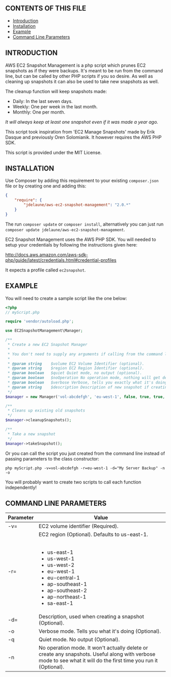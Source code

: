 CONTENTS OF THIS FILE
---------------------

 * [Introduction](#introduction)
 * [Installation](#installation)
 * [Example](#example)
 * [Command Line Parameters](#command-line-parameters)


INTRODUCTION
------------

AWS EC2 Snapshot Management is a php script which prunes EC2 snapshots as if they were backups. It's meant to be run from the command line, but can be called by other PHP scripts if you so desire. As well as cleaning up snapshots it can also be used to take new snapshots as well.

The cleanup function will keep snapshots made:

* Daily: In the last seven days.
* Weekly: One per week in the last month.
* Monthly: One per month.

_It will always keep at least one snapshot even if it was made a year ago._

This script took inspiration from 'EC2 Manage Snapshots' made by Erik Dasque and previously Oren Solomianik. It however requires the AWS PHP SDK.

This script is provided under the MIT License.


INSTALLATION
------------

Use Composer by adding this requirement to your existing `composer.json` file or by creating one and adding this:

```json
{
    "require": {
        "jdelaune/aws-ec2-snapshot-management": "2.0.*"
    }
}
```

The run `composer update` or `composer install`, alternatively you can just run `composer update jdelaune/aws-ec2-snapshot-management`.

EC2 Snapshot Management uses the AWS PHP SDK. You will needed to setup your credentials by following the instructions given here:

http://docs.aws.amazon.com/aws-sdk-php/guide/latest/credentials.html#credential-profiles

It expects a profile called `ec2snapshot`.


EXAMPLE
-------

You will need to create a sample script like the one below:

```php
<?php
// myScript.php

require 'vendor/autoload.php';

use EC2SnapshotManagement\Manager;

/**
 * Create a new EC2 Snapshot Manager
 *
 * You don't need to supply any arguments if calling from the command line.
 *
 * @param string    $volume EC2 Volume Identifier (optional).
 * @param string    $region EC2 Region Identifier (optional).
 * @param boolean   $quiet Quiet mode, no output (optional).
 * @param boolean   $noOperation No operation mode, nothing will get deleted (optional).
 * @param boolean   $verbose Verbose, tells you exactly what it's doing (optional).
 * @param string    $description Description of new snapshot if creating one (optional).
 */
$manager = new Manager('vol-abcdefgh', 'eu-west-1', false, true, true, 'My Data Backup');

/**
 * Cleans up existing old snapshots
 */
$manager->cleanupSnapshots();

/**
 * Take a new snapshot
 */
$manager->takeSnapshot();
```

Or you can call the script you just created from the command line instead of passing parameters to the class constructor:

```shell
php myScript.php -v=vol-abcdefgh -r=eu-west-1 -d="My Server Backup" -n -o
```

You will probably want to create two scripts to call each function independently!


COMMAND LINE PARAMETERS
-----------------------

Parameter | Value
--------- | -------------------------
-v=       | EC2 volume identifier (Required).
-r=       | EC2 region (Optional). Defaults to us-east-1.<br><br><ul><li>us-east-1</li><li>us-west-1</li> <li>us-west-2</il><li>eu-west-1</il><li>eu-central-1</il><li>ap-southeast-1</il><li>ap-southeast-2</il><li>ap-northeast-1</il><li>sa-east-1</il></ul>
-d=       | Description, used when creating a snapshot (Optional).
-o        | Verbose mode. Tells you what it's doing (Optional).
-q        | Quiet mode. No output (Optional).
-n        | No operation mode. It won't actually delete or create any snapshots. Useful along with verbose mode to see what it will do the first time you run it (Optional).
